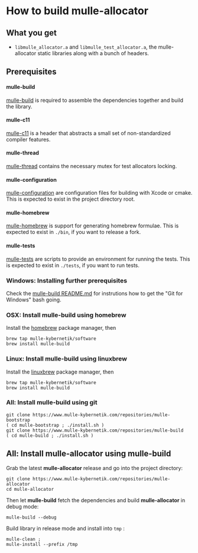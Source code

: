 # How to build mulle-allocator


## What you get

* `libmulle_allocator.a` and `libmulle_test_allocator.a`, the mulle-allocator
static libraries along with a bunch of headers.



## Prerequisites

#### mulle-build

[mulle-build](//www.mulle-kybernetik.com/software/git/mulle-build) is required
to assemble the dependencies together and build the library.

#### mulle-c11

[mulle-c11](//www.mulle-kybernetik.com/software/git/mulle-c11/) is a header
that abstracts a small set of non-standardized compiler features.

#### mulle-thread

[mulle-thread](//www.mulle-kybernetik.com/software/git/mulle-c11/) contains
the necessary mutex for test allocators locking.

#### mulle-configuration

[mulle-configuration](//www.mulle-kybernetik.com/software/git/mulle-configuration/) are
configuration files for building with Xcode or cmake. This is expected to
exist in the project directory root.

#### mulle-homebrew

[mulle-homebrew](//www.mulle-kybernetik.com/software/git/mulle-homebrew/) is
support for generating homebrew formulae. This is expected to
exist in `./bin`, if you want to release a fork.

#### mulle-tests

[mulle-tests](//www.mulle-kybernetik.com/software/git/mulle-tests/) are
scripts to provide an environment for running the tests. This is expected to
exist in `./tests`, if you want to run tests.


### Windows: Installing further prerequisites

Check the [mulle-build README.md](//www.mulle-kybernetik.com/software/git/mulle-build/README.md)
for instrutions how to get the "Git for Windows" bash going.


### OSX: Install mulle-build using homebrew

Install the [homebrew](//brew.sh/) package manager, then

```
brew tap mulle-kybernetik/software
brew install mulle-build
```

### Linux: Install mulle-build using linuxbrew

Install the [linuxbrew](//linuxbrew.sh/) package manager, then

```
brew tap mulle-kybernetik/software
brew install mulle-build
```

### All: Install mulle-build using git

```
git clone https://www.mulle-kybernetik.com/repositories/mulle-bootstrap
( cd mulle-bootstrap ; ./install.sh )
git clone https://www.mulle-kybernetik.com/repositories/mulle-build
( cd mulle-build ; ./install.sh )
```

## All: Install mulle-allocator using mulle-build


Grab the latest **mulle-allocator** release and go into the project directory:

```
git clone https://www.mulle-kybernetik.com/repositories/mulle-allocator
cd mulle-allocator
```

Then let **mulle-build** fetch the dependencies and build **mulle-allocator** in
debug mode:

```
mulle-build --debug
```

Build library in release mode and install into `tmp` :

```
mulle-clean ;
mulle-install --prefix /tmp
```
